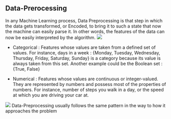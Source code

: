 ## Data-Prerocessing

In any Machine Learning process, Data Preprocessing is that step in which the data gets transformed, or Encoded, to bring it to such a state that now the machine can easily parse it. In other words, the features of the data can now be easily interpreted by the algorithm.
![](https://miro.medium.com/max/700/1*a9VAOU5R83M4KOOOE-SZiw.jpeg)


* Categorical : Features whose values are taken from a defined set of values. For instance, days in a week : {Monday, Tuesday, Wednesday, Thursday, Friday, Saturday, Sunday} is a category because its value is always taken from this set. Another example could be the Boolean set : {True, False}

* Numerical : Features whose values are continuous or integer-valued. They are represented by numbers and possess most of the properties of numbers. For instance, number of steps you walk in a day, or the speed at which you are driving your car at.

![](https://miro.medium.com/max/700/1*7nxgKIq5IWX50SSVhDVIXA.png)
Data-Preprocessing usually follows the same pattern in the way to how it approaches the problem
